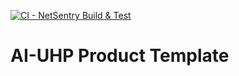 [![CI - NetSentry Build & Test](https://github.com/nabcho/ai-uhp-product-template/actions/workflows/ci.yml/badge.svg)](https://github.com/nabcho/ai-uhp-product-template/actions/workflows/ci.yml)

# AI-UHP Product Template